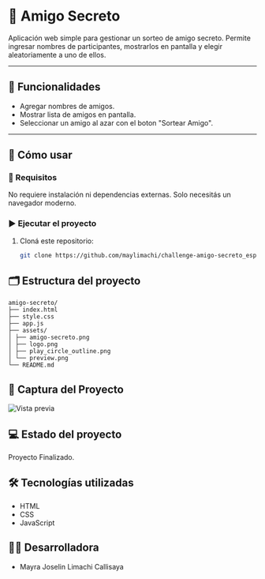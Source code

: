 # 🎁 Amigo Secreto

Aplicación web simple para gestionar un sorteo de amigo secreto. Permite ingresar nombres de participantes, mostrarlos en pantalla y elegir aleatoriamente a uno de ellos.

---

## 📌 Funcionalidades

- Agregar nombres de amigos.
- Mostrar lista de amigos en pantalla.
- Seleccionar un amigo al azar con el boton "Sortear Amigo".

---

## 🚀 Cómo usar

### 🔧 Requisitos

No requiere instalación ni dependencias externas. Solo necesitás un navegador moderno.

### ▶️ Ejecutar el proyecto

1. Cloná este repositorio:
   ```bash
   git clone https://github.com/maylimachi/challenge-amigo-secreto_esp-main.git

## 🗂️ Estructura del proyecto 
```
amigo-secreto/ 
├── index.html 
├── style.css 
├── app.js 
├── assets/ 
│ ├── amigo-secreto.png 
│ ├── logo.png 
│ ├── play_circle_outline.png 
│ └── preview.png 
└── README.md
```

## 📸 Captura del Proyecto

![Vista previa](assets/preview.png)

## 💻 Estado del proyecto
Proyecto Finalizado.

## 🛠️ Tecnologías utilizadas  
- HTML  
- CSS  
- JavaScript 

## 👩‍💻 Desarrolladora 
- Mayra Joselin Limachi Callisaya